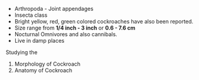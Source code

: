 
- Arthropoda - Joint appendages
- Insecta class 
- Bright yellow, red, green colored cockroaches have also been reported.
- Size range from **1/4 inch - 3 inch** or **0.6 - 7.6 cm**
- Nocturnal Omnivores and also cannibals.
- Live in damp places

Studying the
1. Morphology of Cockroach
2. Anatomy of Cockroach